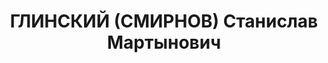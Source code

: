 ---
title: ГЛИНСКИЙ (СМИРНОВ) Станислав Мартынович
description: "Род. в 1894, поляк, член ВКП(б) с 1911, в органах НКВД с 1920. \n  Звание:\
  \ ст. майор ГБ. \n  Награды: 1933 - знак «Почетный работник ВЧК—ОГПУ (XV)» № 522,\
  \ 1921 - орден Красного Знамени, 06.09.1921 - орден Красного Знамени, 02.01.1937\
  \ - орден Красного Знамени. \n  сотр. ИНО ГУГБ НКВД СССР. \n  Арестован 04.09.1937.\
  \ Осужден в особом порядке, ВМН. Расстрелян 09.12.1937, Москва. \n  Реабилитирован\
  \ 22.09.1956."
---